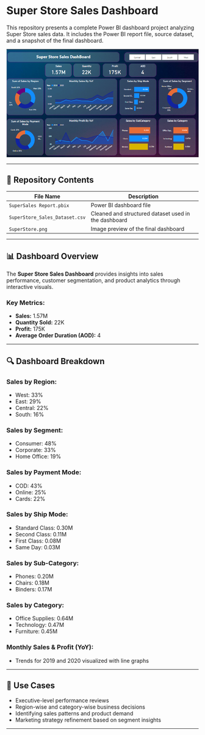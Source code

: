 # Super Store Sales Dashboard

This repository presents a complete Power BI dashboard project analyzing Super Store sales data. It includes the Power BI report file, source dataset, and a snapshot of the final dashboard.

![Super Store Sales Dashboard](SuperStore.png)

---

## 📁 Repository Contents

| File Name                      | Description                                      |
|-------------------------------|--------------------------------------------------|
| `SuperSales Report.pbix`      | Power BI dashboard file                          |
| `SuperStore_Sales_Dataset.csv`| Cleaned and structured dataset used in the dashboard |
| `SuperStore.png`              | Image preview of the final dashboard             |

---

## 📊 Dashboard Overview

The **Super Store Sales Dashboard** provides insights into sales performance, customer segmentation, and product analytics through interactive visuals.

### Key Metrics:
- **Sales:** 1.57M  
- **Quantity Sold:** 22K  
- **Profit:** 175K  
- **Average Order Duration (AOD):** 4

---

## 🔍 Dashboard Breakdown

### Sales by Region:
- West: 33%  
- East: 29%  
- Central: 22%  
- South: 16%

### Sales by Segment:
- Consumer: 48%  
- Corporate: 33%  
- Home Office: 19%

### Sales by Payment Mode:
- COD: 43%  
- Online: 25%  
- Cards: 22%

### Sales by Ship Mode:
- Standard Class: 0.30M  
- Second Class: 0.11M  
- First Class: 0.08M  
- Same Day: 0.03M

### Sales by Sub-Category:
- Phones: 0.20M  
- Chairs: 0.18M  
- Binders: 0.17M

### Sales by Category:
- Office Supplies: 0.64M  
- Technology: 0.47M  
- Furniture: 0.45M

### Monthly Sales & Profit (YoY):
- Trends for 2019 and 2020 visualized with line graphs

---

## 📌 Use Cases

- Executive-level performance reviews  
- Region-wise and category-wise business decisions  
- Identifying sales patterns and product demand  
- Marketing strategy refinement based on segment insights

---

